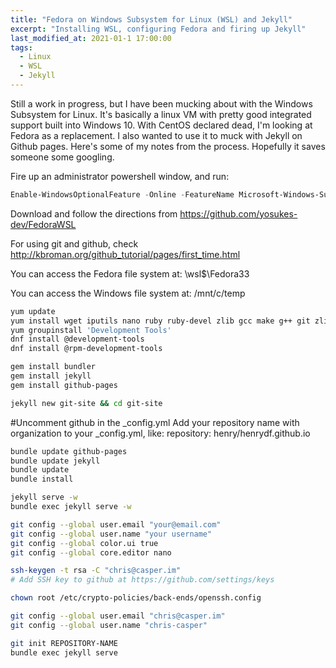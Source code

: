```yaml
---
title: "Fedora on Windows Subsystem for Linux (WSL) and Jekyll"
excerpt: "Installing WSL, configuring Fedora and firing up Jekyll"
last_modified_at: 2021-01-1 17:00:00
tags:
  - Linux
  - WSL
  - Jekyll
---
```


Still a work in progress, but I have been mucking about with the Windows Subsystem for Linux. It's basically a linux VM with pretty good integrated support built into Windows 10. With CentOS declared dead, I'm looking at Fedora as a replacement. I also wanted to use it to muck with Jekyll on Github pages. Here's some of my notes from the process. Hopefully it saves someone some googling. 

Fire up an administrator powershell window, and run:

~~~~PowerShell
Enable-WindowsOptionalFeature -Online -FeatureName Microsoft-Windows-Subsystem-Linux
~~~~

Download and follow the directions from https://github.com/yosukes-dev/FedoraWSL

For using git and github, check http://kbroman.org/github_tutorial/pages/first_time.html

You can access the Fedora file system at:
\\wsl$\Fedora33

You can access the Windows file system at:
/mnt/c/temp

~~~~bash
yum update
yum install wget iputils nano ruby ruby-devel zlib gcc make g++ git zlib-devel curl file libxcrypt-compat
yum groupinstall 'Development Tools'
dnf install @development-tools
dnf install @rpm-development-tools

gem install bundler
gem install jekyll
gem install github-pages

jekyll new git-site && cd git-site
~~~~

#Uncomment github in the _config.yml
Add your repository name with organization to your _config.yml, like: repository: henry/henrydf.github.io

~~~~bash
bundle update github-pages
bundle update jekyll
bundle update
bundle install

jekyll serve -w
bundle exec jekyll serve -w

git config --global user.email "your@email.com"
git config --global user.name "your username"
git config --global color.ui true
git config --global core.editor nano

ssh-keygen -t rsa -C "chris@casper.im"
# Add SSH key to github at https://github.com/settings/keys

chown root /etc/crypto-policies/back-ends/openssh.config

git config --global user.email "chris@casper.im"
git config --global user.name "chris-casper"

git init REPOSITORY-NAME
bundle exec jekyll serve
~~~~
